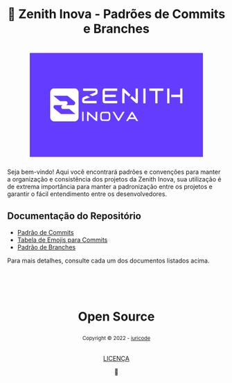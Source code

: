 <h1 align="center">
🚀 Zenith Inova - Padrões de Commits e Branches
</h1>

<h1 align="center">
  <img src="assets/ZenithLogo.png" width="400px" height="240">
</h1>

Seja bem-vindo! Aqui você encontrará padrões e convenções para manter a organização e consistência dos projetos da Zenith Inova, sua utilização é de extrema importância para manter a padronização entre os projetos e garantir o fácil entendimento entre os desenvolvedores.

## Documentação do Repositório

- [Padrão de Commits](./COMMITS_PATTERN.md)
- [Tabela de Emojis para Commits](./COMMITS_EMOJI_TABLE.md)
- [Padrão de Branches](./BRANCHES_PATTERN.md)

Para mais detalhes, consulte cada um dos documentos listados acima.

<div align="center">
  <br/>
  <br/>
  <br/>
    <div>
      <h1>Open Source</h1>
      <sub>Copyright © 2022 - <a href="https://github.com/iuricode">iuricode</sub></a>
    </div>
    <br/>
    <p> 
      <a href="https://github.com/iuricode/padroes-de-commits/blob/main/LICENSE.md">LICENÇA</a>
    </p>
    💖
</div>
